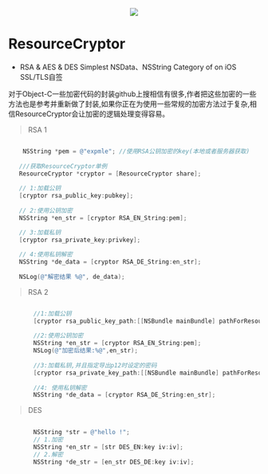 
<p align="center">
<img src="https://github.com/JadenTeng/ResourceCryptor/banner@2x.jpg"/>
</p>

# ResourceCryptor

* RSA & AES & DES  Simplest NSData、NSString Category of  on iOS  SSL/TLS自签

对于Object-C一些加密代码的封装github上搜相信有很多,作者把这些加密的一些方法也是参考并重新做了封装,如果你正在为使用一些常规的加密方法过于复杂,相信ResourceCryptor会让加密的逻辑处理变得容易。


> RSA  1
```objective-c

    NSString *pem = @"expmle"; //使用RSA公钥加密的key(本地或者服务器获取)
    
   ///获取ResourceCryptor单例
   ResourceCryptor *cryptor = [ResourceCryptor share];
   
   // 1:加载公钥
   [cryptor rsa_public_key:pubkey];
   
   // 2:使用公钥加密
   NSString *en_str = [cryptor RSA_EN_String:pem];

   // 3:加载私钥
   [cryptor rsa_private_key:privkey];
   
   // 4:使用私钥解密
   NSString *de_data = [cryptor RSA_DE_String:en_str];
   
   NSLog(@"解密结果 %@", de_data);

```

> RSA 2

```objective-c

       //1:加载公钥
       [cryptor rsa_public_key_path:[[NSBundle mainBundle] pathForResource:@"rsacert.der" ofType:nil]];
       
       //2:使用公钥加密
       NSString *en_str = [cryptor RSA_EN_String:pem];
       NSLog(@"加密后结果:%@",en_str);
       
       //3:加载私钥,并且指定导出p12时设定的密码
       [cryptor rsa_private_key_path:[[NSBundle mainBundle] pathForResource:@"p.p12" ofType:nil] pwd:@"123456"];
       
       //4: 使用私钥解密
       NSString *de_data = [cryptor RSA_DE_String:en_str];

```

> DES

```objective-c
     
       NSString *str = @"hello !";
       // 1.加密
       NSString *en_str = [str DES_EN:key iv:iv];
       // 2.解密
       NSString *de_str = [en_str DES_DE:key iv:iv];
```
